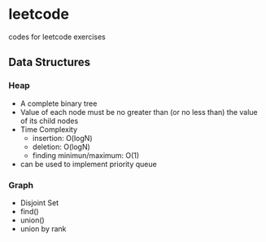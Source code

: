 # leetcode
codes for leetcode exercises

## Data Structures

### Heap 
- A complete binary tree
- Value of each node must be no greater than (or no less than) the value of its child nodes
- Time Complexity
    - insertion: O(logN)
    - deletion: O(logN)
    - finding minimun/maximum: O(1)
- can be used to implement priority queue


### Graph
- Disjoint Set
- find()
- union()
- union by rank
